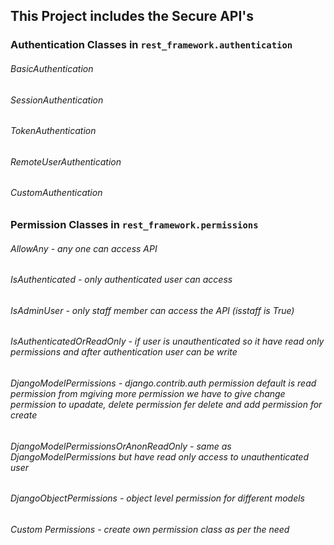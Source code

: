 ## This Project includes the Secure API's


### Authentication Classes in `rest_framework.authentication`

###### BasicAuthentication

###### SessionAuthentication

###### TokenAuthentication

###### RemoteUserAuthentication

###### CustomAuthentication


### Permission Classes in `rest_framework.permissions`

###### AllowAny    - any one can access API

###### IsAuthenticated    - only authenticated user can access

###### IsAdminUser    - only staff member can access the API (isstaff is True)

###### IsAuthenticatedOrReadOnly    - if user is unauthenticated so it have read only permissions and after authentication user can be write 

###### DjangoModelPermissions     - django.contrib.auth permission default is read permission from mgiving more permission we have to give change permission to upadate, delete permission fer delete and add permission for create

###### DjangoModelPermissionsOrAnonReadOnly    - same as DjangoModelPermissions but have read only access to unauthenticated user

###### DjangoObjectPermissions     - object level permission for different models

###### Custom Permissions    - create own permission class as per the need
